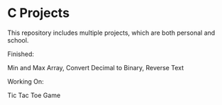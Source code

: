 # C Projects
This repository includes multiple projects, which are both personal and school.

Finished:

Min and Max Array, Convert Decimal to Binary, Reverse Text

Working On:

Tic Tac Toe Game
